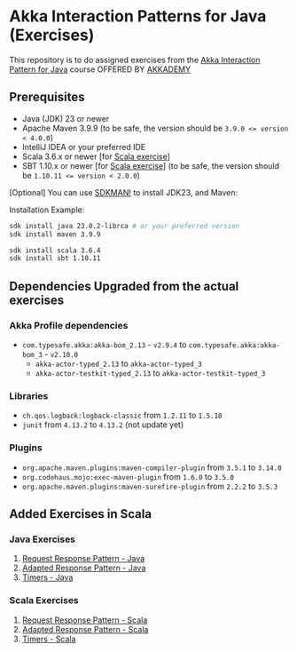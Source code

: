 # Akka Interaction Patterns for Java (Exercises)

This repository is to do assigned exercises from
the [Akka Interaction Pattern for Java](https://akkademy.akka.io/learn/courses/48/akka-interaction-patterns-for-java)
course OFFERED BY [AKKADEMY](https://akkademy.akka.io)

## Prerequisites

- Java (JDK) 23 or newer
- Apache Maven 3.9.9 (to be safe, the version should be `3.9.0 <= version < 4.0.0`)
- IntelliJ IDEA or your preferred IDE
- Scala 3.6.x or newer \[for [Scala exercise](#scala-exercises)\]
- SBT 1.10.x or newer \[for [Scala exercise](#scala-exercises)\] (to be safe, the version should be `1.10.11 <= version < 2.0.0`)

\[Optional\] You can use [SDKMAN!](https://sdkman.io/install) to install JDK23, and Maven:

Installation Example:

```bash
sdk install java 23.0.2-librca # or your preferred version
sdk install maven 3.9.9

sdk install scala 3.6.4
sdk install sbt 1.10.11
```

## Dependencies Upgraded from the actual exercises

### Akka Profile dependencies

- `com.typesafe.akka:akka-bom_2.13` - `v2.9.4` to `com.typesafe.akka:akka-bom_3` - `v2.10.0`
    - `akka-actor-typed_2.13`  to `akka-actor-typed_3`
    - `akka-actor-testkit-typed_2.13` to `akka-actor-testkit-typed_3`

### Libraries

- `ch.qos.logback:logback-classic` from `1.2.11` to `1.5.18`
- `junit` from `4.13.2` to `4.13.2` (not update yet)

### Plugins

- `org.apache.maven.plugins:maven-compiler-plugin` from `3.5.1` to `3.14.0`
- `org.codehaus.mojo:exec-maven-plugin` from `1.6.0` to `3.5.0`
- `org.apache.maven.plugins:maven-surefire-plugin` from `2.2.2` to `3.5.3`

## Added Exercises in Scala

### Java Exercises

1. [Request Response Pattern - Java](./exercises/java/001_request_response_pattern)
2. [Adapted Response Pattern - Java](./exercises/java/002_adapted_response_pattern)
3. [Timers - Java](./exercises/java/003_timers)

### Scala Exercises

1. [Request Response Pattern - Scala](./exercises/scala/001_request_response_pattern)
2. [Adapted Response Pattern - Scala](./exercises/scala/002_adapted_response_pattern)
3. [Timers - Scala](./exercises/scala/003_timers)
